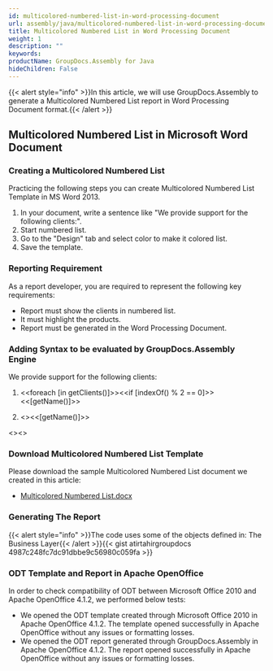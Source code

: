 ```yaml
---
id: multicolored-numbered-list-in-word-processing-document
url: assembly/java/multicolored-numbered-list-in-word-processing-document
title: Multicolored Numbered List in Word Processing Document
weight: 1
description: ""
keywords: 
productName: GroupDocs.Assembly for Java
hideChildren: False
---
```

{{< alert style="info" >}}In this article, we will use GroupDocs.Assembly to generate a Multicolored Numbered List report in Word Processing Document format.{{< /alert >}}

## Multicolored Numbered List in Microsoft Word Document

### Creating a Multicolored Numbered List

Practicing the following steps you can create Multicolored Numbered List Template in MS Word 2013.

1.  In your document, write a sentence like "We provide support for the following clients:".
2.  Start numbered list.
3.  Go to the "Design" tab and select color to make it colored list.
4.  Save the template.

### Reporting Requirement

As a report developer, you are required to represent the following key requirements:

*   Report must show the clients in numbered list.
*   It must highlight the products.
*   Report must be generated in the Word Processing Document.

### Adding Syntax to be evaluated by GroupDocs.Assembly Engine

We provide support for the following clients:

1. <<foreach \[in getClients()\]>><<if \[indexOf() % 2 == 0\]>><<\[getName()\]>>

2. <<else>><<\[getName()\]>>

<</if>><</foreach>>

### Download Multicolored Numbered List Template

Please download the sample Multicolored Numbered List document we created in this article:

*   [Multicolored Numbered List.docx](https://github.com/groupdocs-assembly/GroupDocs.Assembly-for-Java/blob/master/Examples/GroupDocs.Assembly.Examples.Java/Data/Storage/Word%20Templates/Multicolored%20Numbered%20List.docx?raw=true)

### Generating The Report

{{< alert style="info" >}}The code uses some of the objects defined in: The Business Layer{{< /alert >}}{{< gist atirtahirgroupdocs 4987c248fc7dc91dbbe9c56980c059fa >}}



### ODT Template and Report in Apache OpenOffice

In order to check compatibility of ODT between Microsoft Office 2010 and Apache OpenOffice 4.1.2, we performed below tests:

*   We opened the ODT template created through Microsoft Office 2010 in Apache OpenOffice 4.1.2. The template opened successfully in Apache OpenOffice without any issues or formatting losses.
*   We opened the ODT report generated through GroupDocs.Assembly in Apache OpenOffice 4.1.2. The report opened successfully in Apache OpenOffice without any issues or formatting losses.
